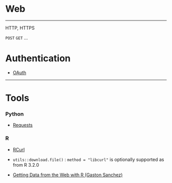 # Web

---


HTTP, HTTPS




`POST` `GET` ...



# Authentication 

- [OAuth](http://oauth.net/)



---

# Tools

### Python

- [Requests](http://python-requests.org)

### R

- [RCurl](http://www.omegahat.org/RCurl)
- `utils::download.file()` : `method = "libcurl"` is optionally supported as from R 3.2.0

- [Getting Data from the Web with R (Gaston Sanchez)](http://gastonsanchez.com/work/webdata)
